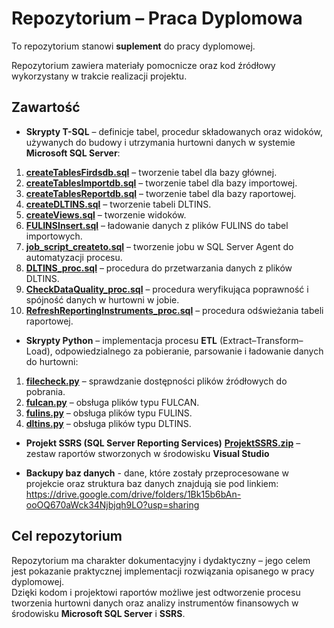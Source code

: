 # Repozytorium – Praca Dyplomowa

To repozytorium stanowi **suplement** do pracy dyplomowej.  

Repozytorium zawiera materiały pomocnicze oraz kod źródłowy wykorzystany w trakcie realizacji projektu.

## Zawartość
- **Skrypty T-SQL** – definicje tabel, procedur składowanych oraz widoków, używanych do budowy i utrzymania hurtowni danych w systemie **Microsoft SQL Server**:
1. [**createTablesFirdsdb.sql**](./createTablesFirdsdb.sql) – tworzenie tabel dla bazy głównej.  
2. [**createTablesImportdb.sql**](./createTablesImportdb.sql) – tworzenie tabel dla bazy importowej.  
3. [**createTablesReportdb.sql**](./createTablesReportdb.sql) – tworzenie tabel dla bazy raportowej.
4. [**createDLTINS.sql**](./createDLTINS.sql) – tworzenie tabeli DLTINS.  
5. [**createViews.sql**](./createViews.sql) – tworzenie widoków.
6. [**FULINSInsert.sql**](./FULINSInsert.sql) – ładowanie danych z plików FULINS do tabel importowych.
7. [**job_script_createto.sql**](./job_script_createTO.sql) – tworzenie jobu w SQL Server Agent do automatyzacji procesu.
8. [**DLTINS_proc.sql**](./DLTINS_proc.sql) – procedura do przetwarzania danych z plików DLTINS.
9. [**CheckDataQuality_proc.sql**](./CheckDataQuality_proc.sql) – procedura weryfikująca poprawność i spójność danych w hurtowni w jobie.   
10. [**RefreshReportingInstruments_proc.sql**](./RefreshReportingInstruments_proc.sql) – procedura odświeżania tabeli raportowej.  

- **Skrypty Python** – implementacja procesu **ETL** (Extract–Transform–Load), odpowiedzialnego za pobieranie, parsowanie i ładowanie danych do hurtowni:
1. [**filecheck.py**](./filecheck.py) – sprawdzanie dostępności plików źródłowych do pobrania.  
2. [**fulcan.py**](./fulcan.py) – obsługa plików typu FULCAN.  
3. [**fulins.py**](./fulins.py) – obsługa plików typu FULINS.  
4. [**dltins.py**](./dltins.py) – obsługa plików typu DLTINS.

- **Projekt SSRS (SQL Server Reporting Services)** [**ProjektSSRS.zip**](./ProjektSSRS.zip) – zestaw raportów stworzonych w środowisku **Visual Studio**

- **Backupy baz danych** - dane, które zostały przeprocesowane w projekcie oraz struktura baz danych znajdują sie pod linkiem: https://drive.google.com/drive/folders/1Bk15b6bAn-ooOQ670aWck34Njbjqh9LO?usp=sharing

## Cel repozytorium
Repozytorium ma charakter dokumentacyjny i dydaktyczny – jego celem jest pokazanie praktycznej implementacji rozwiązania opisanego w pracy dyplomowej.  
Dzięki kodom i projektowi raportów możliwe jest odtworzenie procesu tworzenia hurtowni danych oraz analizy instrumentów finansowych w środowisku **Microsoft SQL Server** i **SSRS**.



